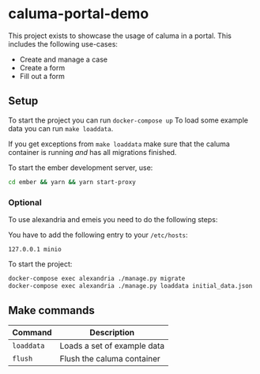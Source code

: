 # caluma-portal-demo

This project exists to showcase the usage of caluma in a portal.
This includes the following use-cases:
- Create and manage a case
- Create a form 
- Fill out a form

## Setup
To start the project you can run `docker-compose up`
To load some example data you can run `make loaddata`.

If you get exceptions from `make loaddata` make sure that the caluma container
is running *and* has all migrations finished.

To start the ember development server, use:
```bash
cd ember && yarn && yarn start-proxy
```

### Optional

To use alexandria and emeis you need to do the following steps:

You have to add the following entry to your `/etc/hosts`:
```
127.0.0.1 minio
```

To start the project:
```bash
docker-compose exec alexandria ./manage.py migrate
docker-compose exec alexandria ./manage.py loaddata initial_data.json
```

## Make commands

| Command                 | Description                                        |
| ----------------------- | -------------------------------------------------- |
| `loaddata`              | Loads a set of example data                        |
| `flush`                 | Flush the caluma container                         |
